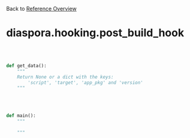 
Back to [Reference Overview](https://github.com/pyrustic/diaspora/blob/master/docs/reference/README.md)

# diaspora.hooking.post\_build\_hook



<br>


```python

def get_data():
    """
    Return None or a dict with the keys:
        'script', 'target', 'app_pkg' and 'version'
    """

```

<br>

```python

def main():
    """
    
    """

```

